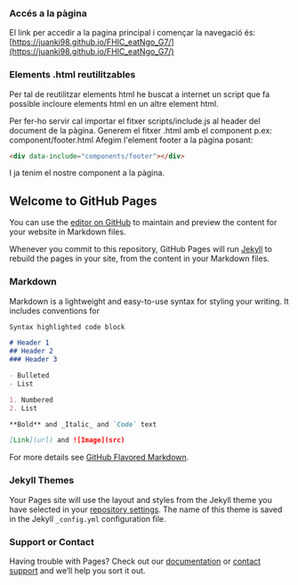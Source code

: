 ### Accés a la pàgina

El link per accedir a la pagina principal i començar la navegació és:
[https://juanki98.github.io/FHIC_eatNgo_G7/](https://juanki98.github.io/FHIC_eatNgo_G7/)


### Elements .html reutilitzables

Per tal de reutilitzar elements html he buscat a internet un script que fa possible incloure elements html en un altre element html.

Per fer-ho servir cal importar el fitxer scripts/include.js al header del document de la pàgina.
Generem el fitxer .html amb el component p.ex: component/footer.html
Afegim l'element footer a la pàgina posant:

``` markdown
<div data-include="components/footer"></div>
```

I ja tenim el nostre component a la pàgina.



## Welcome to GitHub Pages

You can use the [editor on GitHub](https://github.com/juanki98/FHIC_eatNgo_G7/edit/master/README.md) to maintain and preview the content for your website in Markdown files.

Whenever you commit to this repository, GitHub Pages will run [Jekyll](https://jekyllrb.com/) to rebuild the pages in your site, from the content in your Markdown files.

### Markdown

Markdown is a lightweight and easy-to-use syntax for styling your writing. It includes conventions for

```markdown
Syntax highlighted code block

# Header 1
## Header 2
### Header 3

- Bulleted
- List

1. Numbered
2. List

**Bold** and _Italic_ and `Code` text

[Link](url) and ![Image](src)
```

For more details see [GitHub Flavored Markdown](https://guides.github.com/features/mastering-markdown/).

### Jekyll Themes

Your Pages site will use the layout and styles from the Jekyll theme you have selected in your [repository settings](https://github.com/juanki98/FHIC_eatNgo_G7/settings). The name of this theme is saved in the Jekyll `_config.yml` configuration file.

### Support or Contact

Having trouble with Pages? Check out our [documentation](https://help.github.com/categories/github-pages-basics/) or [contact support](https://github.com/contact) and we’ll help you sort it out.
